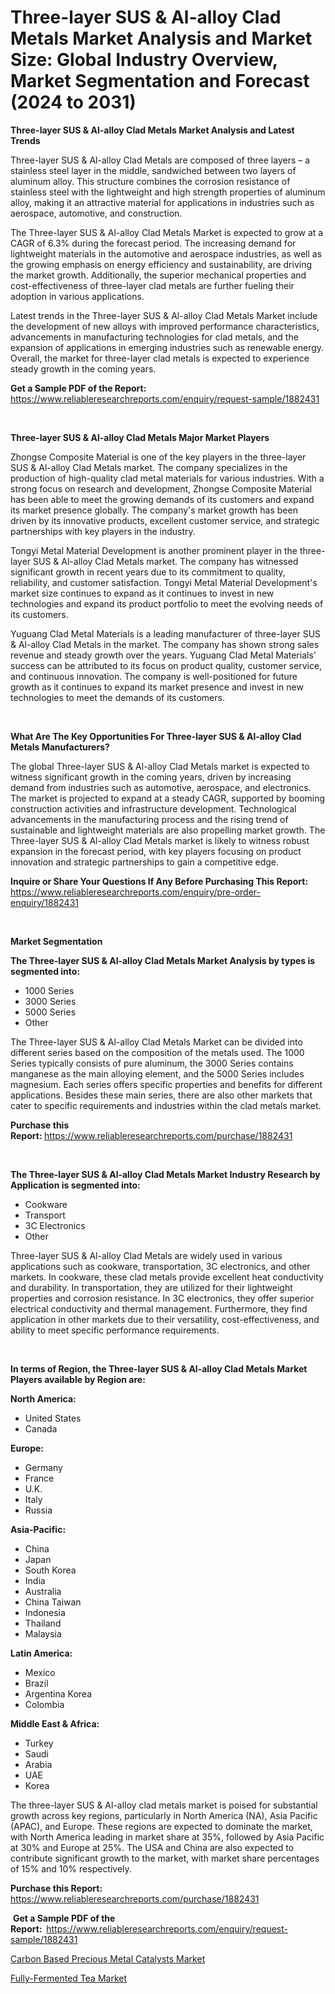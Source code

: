 <p><h1>Three-layer SUS & Al-alloy Clad Metals Market Analysis and Market Size: Global Industry Overview, Market Segmentation and Forecast (2024 to 2031)</h1></p><p><strong>Three-layer SUS & Al-alloy Clad Metals Market Analysis and Latest Trends</strong></p>
<p><p>Three-layer SUS & Al-alloy Clad Metals are composed of three layers – a stainless steel layer in the middle, sandwiched between two layers of aluminum alloy. This structure combines the corrosion resistance of stainless steel with the lightweight and high strength properties of aluminum alloy, making it an attractive material for applications in industries such as aerospace, automotive, and construction.</p><p>The Three-layer SUS & Al-alloy Clad Metals Market is expected to grow at a CAGR of 6.3% during the forecast period. The increasing demand for lightweight materials in the automotive and aerospace industries, as well as the growing emphasis on energy efficiency and sustainability, are driving the market growth. Additionally, the superior mechanical properties and cost-effectiveness of three-layer clad metals are further fueling their adoption in various applications.</p><p>Latest trends in the Three-layer SUS & Al-alloy Clad Metals Market include the development of new alloys with improved performance characteristics, advancements in manufacturing technologies for clad metals, and the expansion of applications in emerging industries such as renewable energy. Overall, the market for three-layer clad metals is expected to experience steady growth in the coming years.</p></p>
<p><strong>Get a Sample PDF of the Report:&nbsp;</strong> <a href="https://www.reliableresearchreports.com/enquiry/request-sample/1882431">https://www.reliableresearchreports.com/enquiry/request-sample/1882431</a></p>
<p>&nbsp;</p>
<p><strong>Three-layer SUS & Al-alloy Clad Metals Major Market Players</strong></p>
<p><p>Zhongse Composite Material is one of the key players in the three-layer SUS & Al-alloy Clad Metals market. The company specializes in the production of high-quality clad metal materials for various industries. With a strong focus on research and development, Zhongse Composite Material has been able to meet the growing demands of its customers and expand its market presence globally. The company's market growth has been driven by its innovative products, excellent customer service, and strategic partnerships with key players in the industry. </p><p>Tongyi Metal Material Development is another prominent player in the three-layer SUS & Al-alloy Clad Metals market. The company has witnessed significant growth in recent years due to its commitment to quality, reliability, and customer satisfaction. Tongyi Metal Material Development's market size continues to expand as it continues to invest in new technologies and expand its product portfolio to meet the evolving needs of its customers.</p><p>Yuguang Clad Metal Materials is a leading manufacturer of three-layer SUS & Al-alloy Clad Metals in the market. The company has shown strong sales revenue and steady growth over the years. Yuguang Clad Metal Materials' success can be attributed to its focus on product quality, customer service, and continuous innovation. The company is well-positioned for future growth as it continues to expand its market presence and invest in new technologies to meet the demands of its customers.</p></p>
<p>&nbsp;</p>
<p><strong>What Are The Key Opportunities For Three-layer SUS & Al-alloy Clad Metals Manufacturers?</strong></p>
<p><p>The global Three-layer SUS & Al-alloy Clad Metals market is expected to witness significant growth in the coming years, driven by increasing demand from industries such as automotive, aerospace, and electronics. The market is projected to expand at a steady CAGR, supported by booming construction activities and infrastructure development. Technological advancements in the manufacturing process and the rising trend of sustainable and lightweight materials are also propelling market growth. The Three-layer SUS & Al-alloy Clad Metals market is likely to witness robust expansion in the forecast period, with key players focusing on product innovation and strategic partnerships to gain a competitive edge.</p></p>
<p><strong>Inquire or Share Your Questions If Any Before Purchasing This Report:</strong> <a href="https://www.reliableresearchreports.com/enquiry/pre-order-enquiry/1882431">https://www.reliableresearchreports.com/enquiry/pre-order-enquiry/1882431</a></p>
<p>&nbsp;</p>
<p><strong>Market Segmentation</strong></p>
<p><strong>The Three-layer SUS & Al-alloy Clad Metals Market Analysis by types is segmented into:</strong></p>
<p><ul><li>1000 Series</li><li>3000 Series</li><li>5000 Series</li><li>Other</li></ul></p>
<p><p>The Three-layer SUS & Al-alloy Clad Metals Market can be divided into different series based on the composition of the metals used. The 1000 Series typically consists of pure aluminum, the 3000 Series contains manganese as the main alloying element, and the 5000 Series includes magnesium. Each series offers specific properties and benefits for different applications. Besides these main series, there are also other markets that cater to specific requirements and industries within the clad metals market.</p></p>
<p><strong>Purchase this Report:&nbsp;</strong><a href="https://www.reliableresearchreports.com/purchase/1882431">https://www.reliableresearchreports.com/purchase/1882431</a></p>
<p>&nbsp;</p>
<p><strong>The Three-layer SUS & Al-alloy Clad Metals Market Industry Research by Application is segmented into:</strong></p>
<p><ul><li>Cookware</li><li>Transport</li><li>3C Electronics</li><li>Other</li></ul></p>
<p><p>Three-layer SUS & Al-alloy Clad Metals are widely used in various applications such as cookware, transportation, 3C electronics, and other markets. In cookware, these clad metals provide excellent heat conductivity and durability. In transportation, they are utilized for their lightweight properties and corrosion resistance. In 3C electronics, they offer superior electrical conductivity and thermal management. Furthermore, they find application in other markets due to their versatility, cost-effectiveness, and ability to meet specific performance requirements.</p></p>
<p>&nbsp;</p>
<p><strong>In terms of Region, the Three-layer SUS & Al-alloy Clad Metals Market Players available by Region are:</strong></p>
<p>
    <p> <strong> North America: </strong>
        <ul>
            <li>United States</li>
            <li>Canada</li>
        </ul>
        </p> 
    <p> <strong> Europe: </strong>
        <ul>
            <li>Germany</li>
            <li>France</li>
            <li>U.K.</li>
            <li>Italy</li>
            <li>Russia</li>
        </ul>
        </p> 
    <p> <strong> Asia-Pacific: </strong>
        <ul>
            <li>China</li>
            <li>Japan</li>
            <li>South Korea</li>
            <li>India</li>
            <li>Australia</li>
            <li>China Taiwan</li>
            <li>Indonesia</li>
            <li>Thailand</li>
            <li>Malaysia</li>
        </ul>
        </p> 
    <p> <strong> Latin America: </strong>
        <ul>
            <li>Mexico</li>
            <li>Brazil</li>
            <li>Argentina Korea</li>
            <li>Colombia</li>
        </ul>
        </p> 
    <p> <strong> Middle East & Africa: </strong>
        <ul>
            <li>Turkey</li>
            <li>Saudi</li>
            <li>Arabia</li>
            <li>UAE</li>
            <li>Korea</li>
        </ul>
    </p>
    </p>
<p><p>The three-layer SUS & Al-alloy clad metals market is poised for substantial growth across key regions, particularly in North America (NA), Asia Pacific (APAC), and Europe. These regions are expected to dominate the market, with North America leading in market share at 35%, followed by Asia Pacific at 30% and Europe at 25%. The USA and China are also expected to contribute significant growth to the market, with market share percentages of 15% and 10% respectively.</p></p>
<p><strong>Purchase this Report: </strong><a href="https://www.reliableresearchreports.com/purchase/1882431">https://www.reliableresearchreports.com/purchase/1882431</a></p>
<p>&nbsp;<strong>Get a Sample PDF of the Report:&nbsp;&nbsp;</strong><a href="https://www.reliableresearchreports.com/enquiry/request-sample/1882431">https://www.reliableresearchreports.com/enquiry/request-sample/1882431</a></p>
<p><strong></strong></p>
<p><p><a href="https://skillful-vermicelli-b89.notion.site/Carbon-Based-Precious-Metal-Catalysts-Market-Analysis-Examines-its-Scope-on-Growth-Opportunities-an-233c4811cc464c7abd50188122200408">Carbon Based Precious Metal Catalysts Market</a></p><p><a href="https://view.publitas.com/reportprime-1/fully-fermented-tea-market-research-report-the-key-to-successful-business-strategy-forecasted-for-period-from-2024-2031/">Fully-Fermented Tea Market</a></p></p>